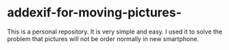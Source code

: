 # addexif-for-moving-pictures-
This is a personal repository. It is very simple and easy. I used it to solve the problem that pictures will not be order normally in new smartphone.
